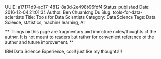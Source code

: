 UUID: a17174d9-ac37-4812-8a3d-2e498b96fdf4
Status: published
Date: 2016-12-04 21:01:34
Author: Ben Chuanlong Du
Slug: tools-for-data-scientists
Title: Tools for Data Scientists
Category: Data Science
Tags: Data Science, statistics, machine learning, AI

**
Things on this page are
fragmentary and immature notes/thoughts of the author.
It is not meant to readers
but rather for convenient reference of the author and future improvement.
**

IBM Data Science Experience, cool! just like my thoughts!!!

